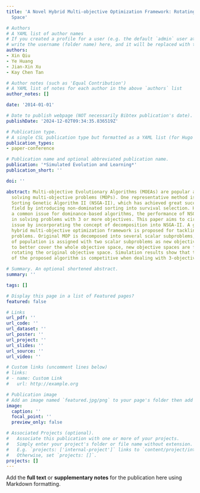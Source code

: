 ```yaml
---
title: 'A Novel Hybrid Multi-objective Optimization Framework: Rotating the Objective
  Space'

# Authors
# A YAML list of author names
# If you created a profile for a user (e.g. the default `admin` user at `content/authors/admin/`), 
# write the username (folder name) here, and it will be replaced with their full name and linked to their profile.
authors:
- Xin Qiu
- Ye Huang
- Jian-Xin Xu
- Kay Chen Tan

# Author notes (such as 'Equal Contribution')
# A YAML list of notes for each author in the above `authors` list
author_notes: []

date: '2014-01-01'

# Date to publish webpage (NOT necessarily Bibtex publication's date).
publishDate: '2024-12-02T09:34:35.836519Z'

# Publication type.
# A single CSL publication type but formatted as a YAML list (for Hugo requirements).
publication_types:
- paper-conference

# Publication name and optional abbreviated publication name.
publication: '*Simulated Evolution and Learning*'
publication_short: ''

doi: ''

abstract: Multi-objective Evolutionary Algorithms (MOEAs) are popular approaches for
  solving multi-objective problems (MOPs). One representative method is Non-dominated
  Sorting Genetic Algorithm II (NSGA-II), which has achieved great success in the
  field by introducing non-dominated sorting into survival selection. However, as
  a common issue for dominance-based algorithms, the performance of NSGA-II will decline
  in solving problems with 3 or more objectives. This paper aims to circumvent this
  issue by incorporating the concept of decomposition into NSGA-II. A grouping-based
  hybrid multi-objective optimization framework is proposed for tackling 3-objective
  problems. Original MOP is decomposed into several scalar subproblems, and each group
  of population is assigned with two scalar subproblems as new objectives. In order
  to better cover the whole objective space, new objective spaces are formulated via
  rotating the original objective space. Simulation results show that the performance
  of the proposed algorithm is competitive when dealing with 3-objective problems.

# Summary. An optional shortened abstract.
summary: ''

tags: []

# Display this page in a list of Featured pages?
featured: false

# Links
url_pdf: ''
url_code: ''
url_dataset: ''
url_poster: ''
url_project: ''
url_slides: ''
url_source: ''
url_video: ''

# Custom links (uncomment lines below)
# links:
# - name: Custom Link
#   url: http://example.org

# Publication image
# Add an image named `featured.jpg/png` to your page's folder then add a caption below.
image:
  caption: ''
  focal_point: ''
  preview_only: false

# Associated Projects (optional).
#   Associate this publication with one or more of your projects.
#   Simply enter your project's folder or file name without extension.
#   E.g. `projects: ['internal-project']` links to `content/project/internal-project/index.md`.
#   Otherwise, set `projects: []`.
projects: []
---
```


Add the **full text** or **supplementary notes** for the publication here using Markdown formatting.
